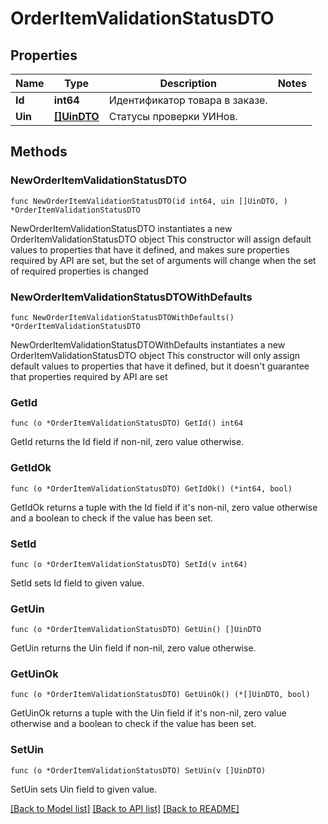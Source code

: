 # OrderItemValidationStatusDTO

## Properties

Name | Type | Description | Notes
------------ | ------------- | ------------- | -------------
**Id** | **int64** | Идентификатор товара в заказе. | 
**Uin** | [**[]UinDTO**](UinDTO.md) | Статусы проверки УИНов. | 

## Methods

### NewOrderItemValidationStatusDTO

`func NewOrderItemValidationStatusDTO(id int64, uin []UinDTO, ) *OrderItemValidationStatusDTO`

NewOrderItemValidationStatusDTO instantiates a new OrderItemValidationStatusDTO object
This constructor will assign default values to properties that have it defined,
and makes sure properties required by API are set, but the set of arguments
will change when the set of required properties is changed

### NewOrderItemValidationStatusDTOWithDefaults

`func NewOrderItemValidationStatusDTOWithDefaults() *OrderItemValidationStatusDTO`

NewOrderItemValidationStatusDTOWithDefaults instantiates a new OrderItemValidationStatusDTO object
This constructor will only assign default values to properties that have it defined,
but it doesn't guarantee that properties required by API are set

### GetId

`func (o *OrderItemValidationStatusDTO) GetId() int64`

GetId returns the Id field if non-nil, zero value otherwise.

### GetIdOk

`func (o *OrderItemValidationStatusDTO) GetIdOk() (*int64, bool)`

GetIdOk returns a tuple with the Id field if it's non-nil, zero value otherwise
and a boolean to check if the value has been set.

### SetId

`func (o *OrderItemValidationStatusDTO) SetId(v int64)`

SetId sets Id field to given value.


### GetUin

`func (o *OrderItemValidationStatusDTO) GetUin() []UinDTO`

GetUin returns the Uin field if non-nil, zero value otherwise.

### GetUinOk

`func (o *OrderItemValidationStatusDTO) GetUinOk() (*[]UinDTO, bool)`

GetUinOk returns a tuple with the Uin field if it's non-nil, zero value otherwise
and a boolean to check if the value has been set.

### SetUin

`func (o *OrderItemValidationStatusDTO) SetUin(v []UinDTO)`

SetUin sets Uin field to given value.



[[Back to Model list]](../README.md#documentation-for-models) [[Back to API list]](../README.md#documentation-for-api-endpoints) [[Back to README]](../README.md)



